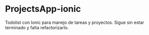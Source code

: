 # ProjectsApp-ionic
Todolist con Ionic para manejo de tareas y proyectos.
Sigue sin estar terminado y falta refactorizarlo.
